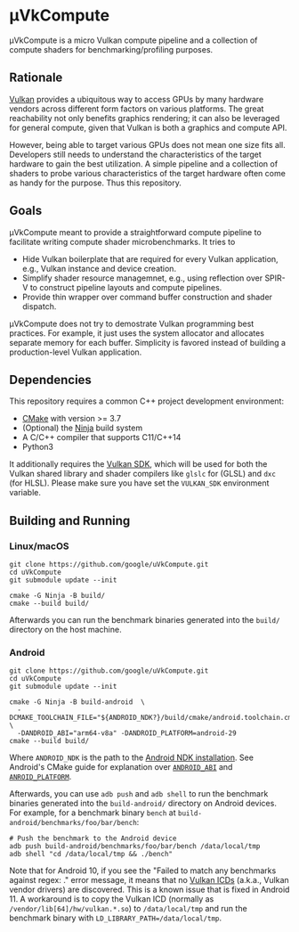 # µVkCompute

µVkCompute is a micro Vulkan compute pipeline and a collection of compute
shaders for benchmarking/profiling purposes.

## Rationale

[Vulkan][vulkan] provides a ubiquitous way to access GPUs by many hardware
vendors across different form factors on various platforms. The great
reachability not only benefits graphics rendering; it can also be leveraged
for general compute, given that Vulkan is both a graphics and compute API.

However, being able to target various GPUs does not mean one size fits all.
Developers still needs to understand the characteristics of the target hardware
to gain the best utilization. A simple pipeline and a collection of shaders
to probe various characteristics of the target hardware often come as handy
for the purpose. Thus this repository.

## Goals

µVkCompute meant to provide a straightforward compute pipeline to facilitate
writing compute shader microbenchmarks. It tries to

* Hide Vulkan boilerplate that are required for every Vulkan application, e.g.,
  Vulkan instance and device creation.
* Simplify shader resource managemnet, e.g., using reflection over SPIR-V to
  construct pipeline layouts and compute pipelines.
* Provide thin wrapper over command buffer construction and shader dispatch.

µVkCompute does not try to demostrate Vulkan programming best practices. For
example, it just uses the system allocator and allocates separate memory for
each buffer. Simplicity is favored instead of building a production-level
Vulkan application.

## Dependencies

This repository requires a common C++ project development environment:

* [CMake][cmake] with version >= 3.7
* (Optional) the [Ninja][ninja] build system
* A C/C++ compiler that supports C11/C++14
* Python3

It additionally requires the [Vulkan SDK][vulkan-sdk], which will be used for
both the Vulkan shared library and shader compilers like `glslc` for (GLSL)
and `dxc` (for HLSL). Please make sure you have set the `VULKAN_SDK` environment
variable.

## Building and Running

### Linux/macOS

```shell
git clone https://github.com/google/uVkCompute.git
cd uVkCompute
git submodule update --init

cmake -G Ninja -B build/
cmake --build build/
```

Afterwards you can run the benchmark binaries generated into the `build/`
directory on the host machine.

### Android

```shell
git clone https://github.com/google/uVkCompute.git
cd uVkCompute
git submodule update --init

cmake -G Ninja -B build-android  \
  -DCMAKE_TOOLCHAIN_FILE="${ANDROID_NDK?}/build/cmake/android.toolchain.cmake" \
  -DANDROID_ABI="arm64-v8a" -DANDROID_PLATFORM=android-29
cmake --build build/
```

Where `ANDROID_NDK` is the path to the [Android NDK
installation][android-ndk-install]. See Android's CMake guide for explanation
over [`ANDROID_ABI`][android-abi] and [`ANROID_PLATFORM`][android-platform].

Afterwards, you can use `adb push` and `adb shell` to run the benchmark binaries
generated into the `build-android/` directory on Android devices. For example,
for a benchmark binary `bench` at `build-android/benchmarks/foo/bar/bench`:

```shell
# Push the benchmark to the Android device
adb push build-android/benchmarks/foo/bar/bench /data/local/tmp
adb shell "cd /data/local/tmp && ./bench"
```

Note that for Android 10, if you see the "Failed to match any benchmarks against
regex: ." error message, it means that no [Vulkan ICDs][vulkan-icd] (a.k.a.,
Vulkan vendor drivers) are discovered. This is a known issue that is fixed in
Android 11. A workaround is to copy the Vulkan ICD (normally as
`/vendor/lib[64]/hw/vulkan.*.so`) to `/data/local/tmp` and run the benchmark
binary with `LD_LIBRARY_PATH=/data/local/tmp`.


[android-abi]: https://developer.android.com/ndk/guides/cmake#android_abi
[android-ndk-install]: https://developer.android.com/ndk/downloads
[android-platform]: https://developer.android.com/ndk/guides/cmake#android_platform
[cmake]: https://cmake.org/
[ninja]: https://ninja-build.org/
[vulkan]: https://www.khronos.org/vulkan/
[vulkan-icd]: https://github.com/KhronosGroup/Vulkan-Loader/blob/master/loader/LoaderAndLayerInterface.md#installable-client-drivers
[vulkan-sdk]: https://www.lunarg.com/vulkan-sdk/
